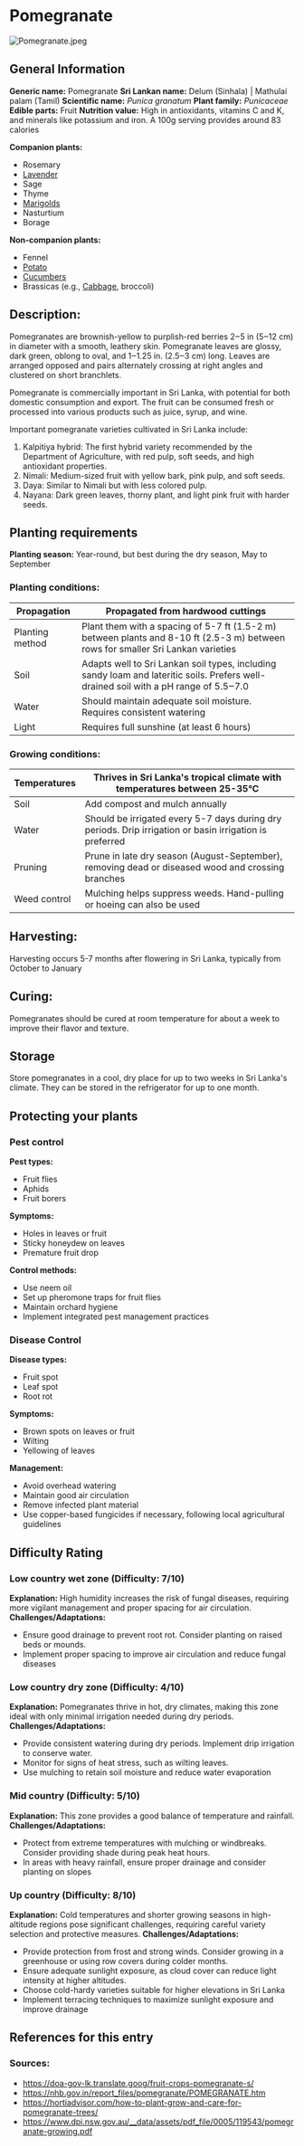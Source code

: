 # Pomegranate
![Pomegranate.jpeg](../../assets/images/Pomegranate.jpeg "Image - Ivar Leidus, Wikimedia Commons")

## General Information
**Generic name:** Pomegranate
**Sri Lankan name:** Delum (Sinhala) | Mathulai palam (Tamil) 
**Scientific name:** _Punica granatum_
**Plant family:** _Punicaceae_
**Edible parts:** Fruit
**Nutrition value:** High in antioxidants, vitamins C and K, and minerals like potassium and iron. A 100g serving provides around 83 calories

**Companion plants:**
- Rosemary
- [Lavender](https://lanka.wiki/flowers/lavender.html)
- Sage
- Thyme
- [Marigolds](https://lanka.wiki/flowers/marigold.html)
- Nasturtium
- Borage

**Non-companion plants:**
- Fennel
- [Potato](https://lanka.wiki/roots/potato.html)
- [Cucumbers](https://lanka.wiki/vegetables/cucumber.html)
- Brassicas (e.g., [Cabbage](https://lanka.wiki/leafy%20greens/cabbage.html), broccoli)

## Description:
Pomegranates are brownish-yellow to purplish-red berries 2‒5 in (5‒12 cm) in diameter with a smooth, leathery skin. Pomegranate leaves are glossy, dark green, oblong to oval, and 1‒1.25 in. (2.5‒3 cm) long. Leaves are arranged opposed and pairs alternately crossing at right angles and clustered on short branchlets.

Pomegranate is commercially important in Sri Lanka, with potential for both domestic consumption and export. The fruit can be consumed fresh or processed into various products such as juice, syrup, and wine.

Important pomegranate varieties cultivated in Sri Lanka include:
1. Kalpitiya hybrid: The first hybrid variety recommended by the Department of Agriculture, with red pulp, soft seeds, and high antioxidant properties.
2. Nimali: Medium-sized fruit with yellow bark, pink pulp, and soft seeds.
3. Daya: Similar to Nimali but with less colored pulp.
4. Nayana: Dark green leaves, thorny plant, and light pink fruit with harder seeds.

## Planting requirements
**Planting season:** Year-round, but best during the dry season, May to September

### Planting conditions:
| Propagation | Propagated from hardwood cuttings |
|----|----|
| Planting method | Plant them with a spacing of 5-7 ft (1.5-2 m) between plants and 8-10 ft (2.5-3 m) between rows for smaller Sri Lankan varieties |
| Soil | Adapts well to Sri Lankan soil types, including sandy loam and lateritic soils. Prefers well-drained soil with a pH range of 5.5‒7.0 |
| Water | Should maintain adequate soil moisture. Requires consistent watering |
| Light | Requires full sunshine (at least 6 hours) |

### Growing conditions:

| Temperatures | Thrives in Sri Lanka's tropical climate with temperatures between 25-35°C |
|----|----|
| Soil | Add compost and mulch annually |
| Water | Should be irrigated every 5-7 days during dry periods. Drip irrigation or basin irrigation is preferred |
| Pruning | Prune in late dry season (August-September), removing dead or diseased wood and crossing branches |
| Weed control | Mulching helps suppress weeds. Hand-pulling or hoeing can also be used |

## Harvesting:
Harvesting occurs 5-7 months after flowering in Sri Lanka, typically from October to January

## Curing:
Pomegranates should be cured at room temperature for about a week to improve their flavor and texture.

## Storage
Store pomegranates in a cool, dry place for up to two weeks in Sri Lanka's climate. They can be stored in the refrigerator for up to one month.

## Protecting your plants
### Pest control
**Pest types:**
- Fruit flies
- Aphids
- Fruit borers

**Symptoms:**
- Holes in leaves or fruit
- Sticky honeydew on leaves
- Premature fruit drop

**Control methods:**
- Use neem oil
- Set up pheromone traps for fruit flies
- Maintain orchard hygiene
- Implement integrated pest management practices

### Disease Control
**Disease types:**
- Fruit spot
- Leaf spot
- Root rot

**Symptoms:**
- Brown spots on leaves or fruit
- Wilting
- Yellowing of leaves

**Management:**
- Avoid overhead watering
- Maintain good air circulation
- Remove infected plant material
- Use copper-based fungicides if necessary, following local agricultural guidelines

## Difficulty Rating

### Low country wet zone (Difficulty: 7/10)
**Explanation:** High humidity increases the risk of fungal diseases, requiring more vigilant management and proper spacing for air circulation.
**Challenges/Adaptations:**
- Ensure good drainage to prevent root rot. Consider planting on raised beds or mounds.
- Implement proper spacing to improve air circulation and reduce fungal diseases

### Low country dry zone (Difficulty: 4/10)
**Explanation:** Pomegranates thrive in hot, dry climates, making this zone ideal with only minimal irrigation needed during dry periods.
**Challenges/Adaptations:**
- Provide consistent watering during dry periods. Implement drip irrigation to conserve water.
- Monitor for signs of heat stress, such as wilting leaves.
- Use mulching to retain soil moisture and reduce water evaporation

### Mid country (Difficulty: 5/10)
**Explanation:** This zone provides a good balance of temperature and rainfall.
**Challenges/Adaptations:**
- Protect from extreme temperatures with mulching or windbreaks. Consider providing shade during peak heat hours.
- In areas with heavy rainfall, ensure proper drainage and consider planting on slopes

### Up country (Difficulty: 8/10)
**Explanation:** Cold temperatures and shorter growing seasons in high-altitude regions pose significant challenges, requiring careful variety selection and protective measures.
**Challenges/Adaptations:**
- Provide protection from frost and strong winds. Consider growing in a greenhouse or using row covers during colder months.
- Ensure adequate sunlight exposure, as cloud cover can reduce light intensity at higher altitudes.
- Choose cold-hardy varieties suitable for higher elevations in Sri Lanka
- Implement terracing techniques to maximize sunlight exposure and improve drainage

## References for this entry
### Sources:
- https://doa-gov-lk.translate.goog/fruit-crops-pomegranate-s/
- https://nhb.gov.in/report_files/pomegranate/POMEGRANATE.htm
- https://hortiadvisor.com/how-to-plant-grow-and-care-for-pomegranate-trees/
- https://www.dpi.nsw.gov.au/__data/assets/pdf_file/0005/119543/pomegranate-growing.pdf
